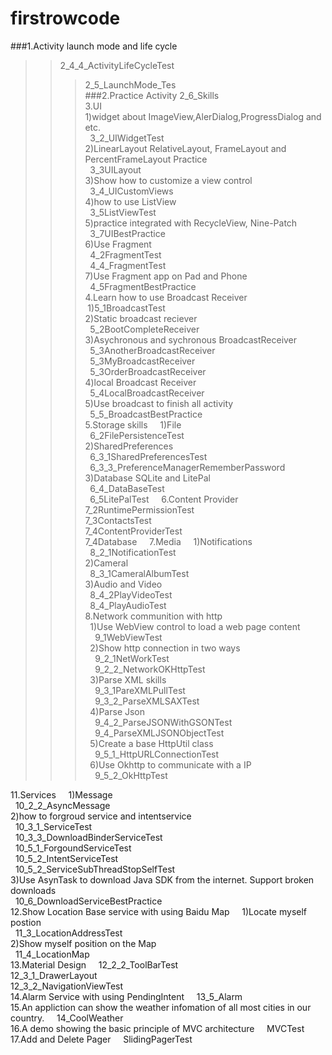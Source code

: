 # firstrowcode
		
###1.Activity launch mode and life cycle<br>
>>2_4_4_ActivityLifeCycleTest<br>
>>>2_5_LaunchMode_Tes<br>
###2.Practice Activity
  2_6_Skills    
3.UI    
  1)widget about ImageView,AlerDialog,ProgressDialog and etc.    
    3_2_UIWidgetTest    
  2)LinearLayout RelativeLayout, FrameLayout and PercentFrameLayout Practice    
    3_3UILayout    
  3)Show how to customize a view control    
    3_4_UICustomViews    
  4)how to use ListView    
    3_5ListViewTest    
  5)practice integrated with RecycleView, Nine-Patch    
    3_7UIBestPractice    
  6)Use Fragment    
    4_2FragmentTest    
    4_4_FragmentTest    
  7)Use Fragment app on Pad and Phone    
    4_5FragmentBestPractice    
4.Learn how to use Broadcast Receiver    
  1)5_1BroadcastTest    
  2)Static broadcast reciever    
    5_2BootCompleteReceiver    
  3)Asychronous and sychronous BroadcastReceiver    
    5_3AnotherBroadcastReceiver     
    5_3MyBroadcastReceiver    
    5_3OrderBroadcastReceiver    
  4)local Broadcast Receiver    
    5_4LocalBroadcastReceiver    
  5)Use broadcast to finish all activity    
    5_5_BroadcastBestPractice    
5.Storage skills     
  1)File    
    6_2FilePersistenceTest    
  2)SharedPreferences    
    6_3_1SharedPreferencesTest    
    6_3_3_PreferenceManagerRememberPassword    
  3)Database SQLite and LitePal    
    6_4_DataBaseTest    
    6_5LitePalTest     
6.Content Provider    
  7_2RuntimePermissionTest    
  7_3ContactsTest    
  7_4ContentProviderTest    
  7_4Database    
7.Media    
  1)Notifications    
    8_2_1NotificationTest    
  2)Cameral   
    8_3_1CameralAlbumTest    
  3)Audio and Video    
    8_4_2PlayVideoTest    
    8_4_PlayAudioTest    
 8.Network communition with http    
   1)Use WebView control to load a web page content    
     9_1WebViewTest    
   2)Show http connection in two ways    
     9_2_1NetWorkTest    
     9_2_2_NetworkOKHttpTest    
   3)Parse XML skills    
     9_3_1PareXMLPullTest    
     9_3_2_ParseXMLSAXTest    
   4)Parse Json    
     9_4_2_ParseJSONWithGSONTest    
     9_4_ParseXMLJSONObjectTest    
   5)Create a base HttpUtil class    
     9_5_1_HttpURLConnectionTest    
   6)Use Okhttp to communicate with a IP    
     9_5_2_OkHttpTest    
     
     
     
     
11.Services    
  1)Message    
    10_2_2_AsyncMessage    
  2)how to forgroud service and intentservice    
    10_3_1_ServiceTest    
    10_3_3_DownloadBinderServiceTest    
    10_5_1_ForgoundServiceTest    
    10_5_2_IntentServiceTest    
    10_5_2_ServiceSubThreadStopSelfTest    
  3)Use AsynTask to download Java SDK from the internet. Support broken downloads    
    10_6_DownloadServiceBestPractice    
12.Show Location Base service with using Baidu Map    
  1)Locate myself postion    
    11_3_LocationAddressTest    
  2)Show myself position on the Map    
    11_4_LocationMap    
13.Material Design    
  12_2_2_ToolBarTest    
  12_3_1_DrawerLayout    
  12_3_2_NavigationViewTest    
14.Alarm Service with using PendingIntent    
  13_5_Alarm    
15.An appliction can show the weather infomation of all most cities in our country.    
  14_CoolWeather    
16.A demo showing the basic principle of MVC architecture    
  MVCTest    
17.Add and Delete Pager    
  SlidingPagerTest		
